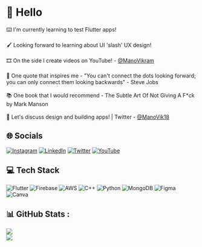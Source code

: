 # 👋 Hello
⌨️ I'm currently learning to test Flutter apps!</br></br>
🖌️ Looking forward to learning about UI 'slash' UX design!</br></br>
🎞️ On the side I create videos on YouTube! - [@ManoVikram](https://youtube.com/ManoVikram/)</br></br>
💬 One quote that inspires me - "You can't connect the dots looking forward; you can only connect them looking backwards" - Steve Jobs</br></br>
📚 One book that I would recommend - The Subtle Art Of Not Giving A F*ck by Mark Manson</br></br>
🎤 Let's discuss design and building apps! | Twitter - [@ManoVik18](https://twitter.com/ManoVik18)</br>

## 🌐 Socials
[![Instagram](https://img.shields.io/badge/Instagram-%23E4405F.svg?logo=Instagram&logoColor=white)](https://instagram.com/themanovik18) [![LinkedIn](https://img.shields.io/badge/LinkedIn-%230077B5.svg?logo=linkedin&logoColor=white)](https://linkedin.com/in/mano-vikram-1398a11b6) [![Twitter](https://img.shields.io/badge/Twitter-%231DA1F2.svg?logo=Twitter&logoColor=white)](https://twitter.com/ManoVik18) [![YouTube](https://img.shields.io/badge/YouTube-%23FF0000.svg?logo=YouTube&logoColor=white)](https://youtube.com/c/ManoVikram) 

## 💻 Tech Stack
![Flutter](https://img.shields.io/badge/Flutter-%2302569B.svg?style=for-the-badge&logo=Flutter&logoColor=white) ![Firebase](https://img.shields.io/badge/firebase-%23039BE5.svg?style=for-the-badge&logo=firebase) ![AWS](https://img.shields.io/badge/AWS-%23FF9900.svg?style=for-the-badge&logo=amazon-aws&logoColor=white) ![C++](https://img.shields.io/badge/c++-%2300599C.svg?style=for-the-badge&logo=c%2B%2B&logoColor=white) ![Python](https://img.shields.io/badge/python-3670A0?style=for-the-badge&logo=python&logoColor=ffdd54) ![MongoDB](https://img.shields.io/badge/MongoDB-%234ea94b.svg?style=for-the-badge&logo=mongodb&logoColor=white) 	![Figma](https://img.shields.io/badge/figma-%23F24E1E.svg?style=for-the-badge&logo=figma&logoColor=white) ![Canva](https://img.shields.io/badge/Canva-%2300C4CC.svg?style=for-the-badge&logo=Canva&logoColor=white)

## 📊 GitHub Stats :
![](https://github-readme-stats.vercel.app/api?username=ManoVikram&theme=nightowl&hide_border=false&include_all_commits=false&count_private=false)<br/>
![](https://github-readme-streak-stats.herokuapp.com/?user=ManoVikram&theme=nightowl&hide_border=false)<br/>
